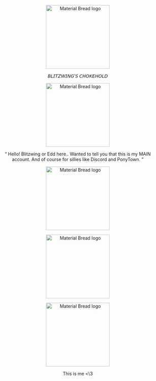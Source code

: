 <p align="center">
    <img width="200" src="https://cdn.discordapp.com/attachments/1266570127470760079/1307689707756589066/Untitled579_20241117200524.png?ex=673b3872&is=6739e6f2&hm=db847bba8fa899572fd8e59c94f6aec32ad34a5f8c625d37893a258bf77f266d&" alt="Material Bread logo">
</p>

<p align="center">
    𝘉𝘓𝘐𝘛𝘡𝘞𝘐𝘕𝘎’𝘚 𝘊𝘏𝘖𝘒𝘌𝘏𝘖𝘓𝘋
</p>

<p align="center">
    <img width="200" src="https://cdn.discordapp.com/attachments/1266570127470760079/1307692584868646922/384585256-282caf8e-7e72-4785-adb8-db85a89f7027.png?ex=673b3b1f&is=6739e99f&hm=c470d5088a38fe4ea857f7363bd5047e79b59ef9d277b2686928f52dc64201f3&" alt="Material Bread logo">
</p>

<p align="center">
    “ Hello! Blitzwing or Edd here.. Wanted to tell you that this is my MAIN account. And of course for sillies like Discord and PonyTown. ”
</p>

<p align="center">
    <img width="200" src="https://cdn.discordapp.com/attachments/1266570127470760079/1307694441871704094/755656036773265440.gif?ex=673b3cda&is=6739eb5a&hm=7c96a804e0ecde30a7f4fbd2f5e64ee62a9939181c7b3f470d760f4b07f4016b&" alt="Material Bread logo">
</p>

<p align="center">
    <img width="200" src="https://cdn.discordapp.com/attachments/1266570127470760079/1307692584868646922/384585256-282caf8e-7e72-4785-adb8-db85a89f7027.png?ex=673b3b1f&is=6739e99f&hm=c470d5088a38fe4ea857f7363bd5047e79b59ef9d277b2686928f52dc64201f3&" alt="Material Bread logo">
</p>

<p align="center">
    <img width="200" src="https://cdn.discordapp.com/attachments/1266570127470760079/1307695517152841778/32b7716739fdc6ab413d24f5f0489051.gif?ex=673b3ddb&is=6739ec5b&hm=a36dae7428331c96586827f2a1f9cd199ece7cfa4888e1d848fbdc79f30a3c2c&" alt="Material Bread logo">
</p>

<p align="center">
    This is me <\3
</p>
